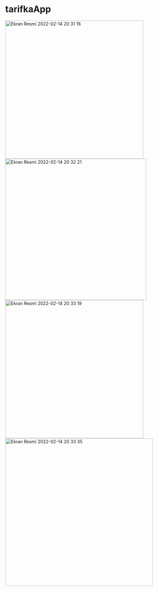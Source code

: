 # tarifkaApp

<img width="440" alt="Ekran Resmi 2022-02-14 20 31 16" src="https://user-images.githubusercontent.com/57189131/153916848-5e09b792-64f2-40ce-9c64-a1008ee6e429.png">
<img width="450" alt="Ekran Resmi 2022-02-14 20 32 21" src="https://user-images.githubusercontent.com/57189131/153916856-40d3e4b7-31dc-4bbb-99c1-faf179bfca1b.png">
<img width="440" alt="Ekran Resmi 2022-02-14 20 33 19" src="https://user-images.githubusercontent.com/57189131/153916860-235f4b34-f314-4fce-aaf6-0512c99255bc.png">
<img width="470" alt="Ekran Resmi 2022-02-14 20 33 35" src="https://user-images.githubusercontent.com/57189131/153916867-bfa42447-93e2-4db7-b0ba-a12ce154f918.png">
